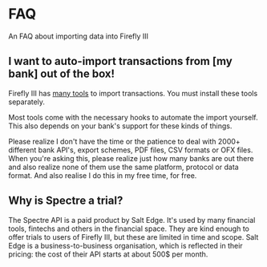 # FAQ

An FAQ about importing data into Firefly III

## I want to auto-import transactions from \[my bank\] out of the box!

Firefly III has [many tools](introduction.md) to import transactions. You must install these tools separately.

Most tools come with the necessary hooks to automate the import yourself. This also depends on your bank's support for these kinds of things.

Please realize I don't have the time or the patience to deal with 2000+ different bank API's, export schemes, PDF files, CSV formats or OFX files. When you're asking this, please realize just how many banks are out there and also realize none of them use the same platform, protocol or data format. And also realise I do this in my free time, for free.

## Why is Spectre a trial?

The Spectre API is a paid product by Salt Edge. It's used by many financial tools, fintechs and others in the financial space. They are kind enough to offer trials to users of Firefly III, but these are limited in time and scope. Salt Edge is a business-to-business organisation, which is reflected in their pricing: the cost of their API starts at about 500$ per month.

